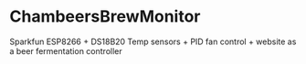 # ChambeersBrewMonitor
Sparkfun ESP8266 + DS18B20 Temp sensors + PID fan control + website as a beer fermentation controller
